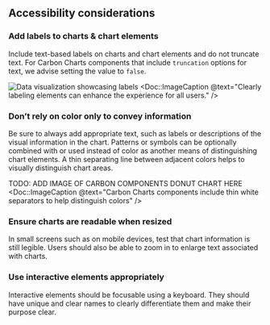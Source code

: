 ## Accessibility considerations

### Add labels to charts & chart elements

Include text-based labels on charts and chart elements and do not truncate text. For Carbon Charts components that include `truncation` options for text, we advise setting the value to `false`.

![Data visualization showcasing labels](/assets/patterns/data-visualization/color-usage/data-visualization-ally-label.png)
<Doc::ImageCaption @text="Clearly labeling elements can enhance the experience for all users." />

### Don’t rely on color only to convey information

Be sure to always add appropriate text, such as labels or descriptions of the visual information in the chart. Patterns or symbols can be optionally combined with or used instead of color as another means of distinguishing chart elements. A thin separating line between adjacent colors helps to visually distinguish chart areas.

TODO: ADD IMAGE OF CARBON COMPONENTS DONUT CHART HERE
<Doc::ImageCaption @text="Carbon Charts components include thin white separators to help distinguish colors" />

### Ensure charts are readable when resized

In small screens such as on mobile devices, test that chart information is still legible. Users should also be able to zoom in to enlarge text associated with charts.

### Use interactive elements appropriately

Interactive elements should be focusable using a keyboard. They should have unique and clear names to clearly differentiate them and make their purpose clear.
